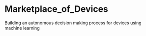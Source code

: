 # Marketplace_of_Devices
Building an autonomous decision making process for devices using machine learning
